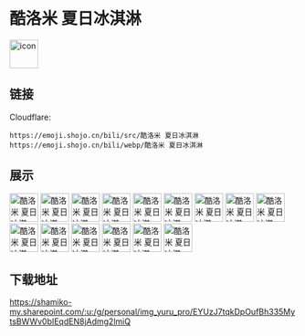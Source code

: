 # 酷洛米 夏日冰淇淋
<img src="https://emoji.shojo.cn/bili/src/酷洛米 夏日冰淇淋/icon.png" width="50" height="50" alt="icon">

## 链接
Cloudflare:
```
https://emoji.shojo.cn/bili/src/酷洛米 夏日冰淇淋
https://emoji.shojo.cn/bili/webp/酷洛米 夏日冰淇淋
```
## 展示
<img src="https://emoji.shojo.cn/bili/src/酷洛米 夏日冰淇淋/酷洛米 夏日冰淇淋-你一半.png" width="50" height="50" alt="酷洛米 夏日冰淇淋-你一半">
<img src="https://emoji.shojo.cn/bili/src/酷洛米 夏日冰淇淋/酷洛米 夏日冰淇淋-我一半.png" width="50" height="50" alt="酷洛米 夏日冰淇淋-我一半">
<img src="https://emoji.shojo.cn/bili/src/酷洛米 夏日冰淇淋/酷洛米 夏日冰淇淋-分你一口.png" width="50" height="50" alt="酷洛米 夏日冰淇淋-分你一口">
<img src="https://emoji.shojo.cn/bili/src/酷洛米 夏日冰淇淋/酷洛米 夏日冰淇淋-吃冰淇淋.png" width="50" height="50" alt="酷洛米 夏日冰淇淋-吃冰淇淋">
<img src="https://emoji.shojo.cn/bili/src/酷洛米 夏日冰淇淋/酷洛米 夏日冰淇淋-我的呢.png" width="50" height="50" alt="酷洛米 夏日冰淇淋-我的呢">
<img src="https://emoji.shojo.cn/bili/src/酷洛米 夏日冰淇淋/酷洛米 夏日冰淇淋-你看看你.png" width="50" height="50" alt="酷洛米 夏日冰淇淋-你看看你">
<img src="https://emoji.shojo.cn/bili/src/酷洛米 夏日冰淇淋/酷洛米 夏日冰淇淋-爱你.png" width="50" height="50" alt="酷洛米 夏日冰淇淋-爱你">
<img src="https://emoji.shojo.cn/bili/src/酷洛米 夏日冰淇淋/酷洛米 夏日冰淇淋-傲娇.png" width="50" height="50" alt="酷洛米 夏日冰淇淋-傲娇">
<img src="https://emoji.shojo.cn/bili/src/酷洛米 夏日冰淇淋/酷洛米 夏日冰淇淋-急了.png" width="50" height="50" alt="酷洛米 夏日冰淇淋-急了">
<img src="https://emoji.shojo.cn/bili/src/酷洛米 夏日冰淇淋/酷洛米 夏日冰淇淋-晕乎乎.png" width="50" height="50" alt="酷洛米 夏日冰淇淋-晕乎乎">
<img src="https://emoji.shojo.cn/bili/src/酷洛米 夏日冰淇淋/酷洛米 夏日冰淇淋-我全都要.png" width="50" height="50" alt="酷洛米 夏日冰淇淋-我全都要">
<img src="https://emoji.shojo.cn/bili/src/酷洛米 夏日冰淇淋/酷洛米 夏日冰淇淋-哭哭.png" width="50" height="50" alt="酷洛米 夏日冰淇淋-哭哭">
<img src="https://emoji.shojo.cn/bili/src/酷洛米 夏日冰淇淋/酷洛米 夏日冰淇淋-掉小珍珠.png" width="50" height="50" alt="酷洛米 夏日冰淇淋-掉小珍珠">
<img src="https://emoji.shojo.cn/bili/src/酷洛米 夏日冰淇淋/酷洛米 夏日冰淇淋-流汗.png" width="50" height="50" alt="酷洛米 夏日冰淇淋-流汗">
<img src="https://emoji.shojo.cn/bili/src/酷洛米 夏日冰淇淋/酷洛米 夏日冰淇淋-害羞.png" width="50" height="50" alt="酷洛米 夏日冰淇淋-害羞">

## 下载地址

https://shamiko-my.sharepoint.com/:u:/g/personal/img_yuru_pro/EYUzJ7tqkDpOufBh335MytsBWWv0bIEqdEN8jAdmg2lmiQ